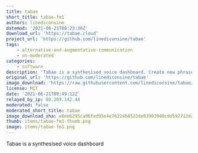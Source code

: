```yaml
---
title: tabae
short_title: tabae-fm1
authors: linediconsine
datemod: '2021-06-21T08:23:36Z'
download_url: 'https://tabae.cloud'
project_url: 'https://github.com/linediconsine/tabae'
tags:
    - alternative-and-augmentative-communication
    - un-moderated
categories:
    - software
description: 'Tabae is a synthesised voice dashboard. Create new phrases and folders of phrases, choose a text to speech voice and then you can access this over the web browser.'
original_url: 'https://github.com/linediconsine/tabae'
image_download: 'https://raw.githubusercontent.com/linediconsine/tabae/main/app/assets/images/tabae_logo.png'
license: MIT
date: '2021-06-21T09:49:12Z'
relayed_by_ip: 80.209.142.44
moderated: false
moderated_short_title: tabae
image_download_sha: e8ee6295ca06fed95e4e76224b8523de63903940cdd592712dadf9166e54347c
thumb: items/tabae-fm1-thumb.png
image: items/tabae-fm1.png
---
```

Tabae is a synthesised voice dashboard